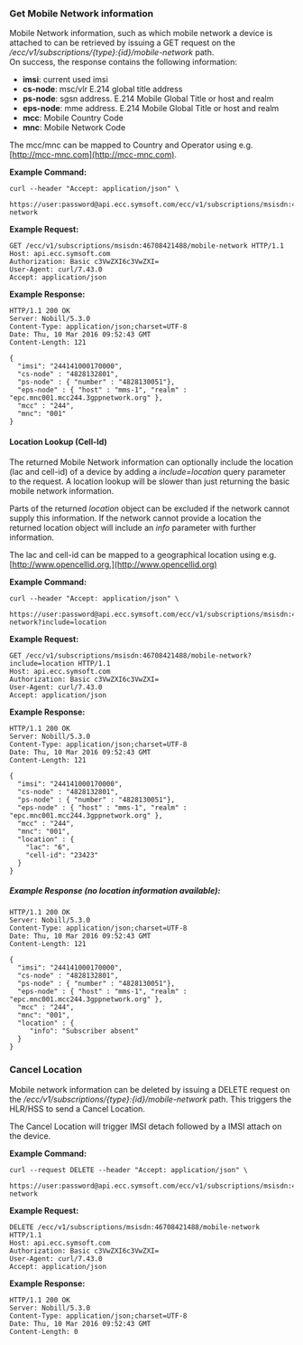 ### Get Mobile Network information

Mobile Network information, such as which mobile network a device is attached to can be retrieved by issuing a GET request on the _/ecc/v1/subscriptions/{type}:{id}/mobile-network_ path.  
On success, the response contains the following information:

* **imsi**: current used imsi
* **cs-node**: msc/vlr E.214 global title address
* **ps-node**: sgsn address. E.214 Mobile Global Title or host and realm
* **eps-node**: mme address. E.214 Mobile Global Title or host and realm
* **mcc**: Mobile Country Code
* **mnc**: Mobile Network Code

The mcc/mnc can be mapped to Country and Operator using e.g. [http://mcc-mnc.com](http://mcc-mnc.com).

**Example Command:**

```
curl --header "Accept: application/json" \
 https://user:password@api.ecc.symsoft.com/ecc/v1/subscriptions/msisdn:46708421488/mobile-network
```

**Example Request:**

```
GET /ecc/v1/subscriptions/msisdn:46708421488/mobile-network HTTP/1.1
Host: api.ecc.symsoft.com
Authorization: Basic c3VwZXI6c3VwZXI=
User-Agent: curl/7.43.0
Accept: application/json
```

**Example Response:**

```
HTTP/1.1 200 OK
Server: Nobill/5.3.0
Content-Type: application/json;charset=UTF-8
Date: Thu, 10 Mar 2016 09:52:43 GMT
Content-Length: 121

{
  "imsi": "244141000170000",
  "cs-node" : "4828132801",
  "ps-node" : { "number" : "4828130051"},
  "eps-node" : { "host" : "mms-1", "realm" : "epc.mnc001.mcc244.3gppnetwork.org" },
  "mcc" : "244",
  "mnc": "001"
}
```

#### Location Lookup \(Cell-Id\)

The returned Mobile Network information can optionally include the location \(lac and cell-id\) of a device by adding a _include=location_ query parameter to the request. A location lookup will be slower than just returning the basic mobile network information.

Parts of the returned _location_ object can be excluded if the network cannot supply this information. If the network cannot provide a location the returned location object will include an _info_ parameter with further information.

The lac and cell-id can be mapped to a geographical location using e.g. [http://www.opencellid.org.](http://www.opencellid.org)

**Example Command:**

```
curl --header "Accept: application/json" \
 https://user:password@api.ecc.symsoft.com/ecc/v1/subscriptions/msisdn:46708421488/mobile-network?include=location
```

**Example Request:**

```
GET /ecc/v1/subscriptions/msisdn:46708421488/mobile-network?include=location HTTP/1.1
Host: api.ecc.symsoft.com
Authorization: Basic c3VwZXI6c3VwZXI=
User-Agent: curl/7.43.0
Accept: application/json
```

**Example Response:**

```
HTTP/1.1 200 OK
Server: Nobill/5.3.0
Content-Type: application/json;charset=UTF-8
Date: Thu, 10 Mar 2016 09:52:43 GMT
Content-Length: 121

{
  "imsi": "244141000170000",
  "cs-node" : "4828132801",
  "ps-node" : { "number" : "4828130051"},
  "eps-node" : { "host" : "mms-1", "realm" : "epc.mnc001.mcc244.3gppnetwork.org" },
  "mcc" : "244",
  "mnc": "001",
  "location" : {
    "lac": "6",
    "cell-id": "23423"
  }
}
```

##### **Example Response \(no location information available\):**

```
HTTP/1.1 200 OK
Server: Nobill/5.3.0
Content-Type: application/json;charset=UTF-8
Date: Thu, 10 Mar 2016 09:52:43 GMT
Content-Length: 121

{
  "imsi": "244141000170000",
  "cs-node" : "4828132801",
  "ps-node" : { "number" : "4828130051"},
  "eps-node" : { "host" : "mms-1", "realm" : "epc.mnc001.mcc244.3gppnetwork.org" },
  "mcc" : "244",
  "mnc": "001",
  "location" : {
     "info": "Subscriber absent"
  }
}
```

### Cancel Location

Mobile network information can be deleted by issuing a DELETE request on the _/ecc/v1/subscriptions/{type}:{id}/mobile-network_ path. This triggers the HLR/HSS to send a Cancel Location.

The Cancel Location will trigger IMSI detach followed by a IMSI attach on the device.

**Example Command:**

```
curl --request DELETE --header "Accept: application/json" \
 https://user:password@api.ecc.symsoft.com/ecc/v1/subscriptions/msisdn:46708421488/mobile-network
```

**Example Request:**

```
DELETE /ecc/v1/subscriptions/msisdn:46708421488/mobile-network HTTP/1.1
Host: api.ecc.symsoft.com
Authorization: Basic c3VwZXI6c3VwZXI=
User-Agent: curl/7.43.0
Accept: application/json
```

**Example Response:**

```
HTTP/1.1 200 OK
Server: Nobill/5.3.0
Content-Type: application/json;charset=UTF-8
Date: Thu, 10 Mar 2016 09:52:43 GMT
Content-Length: 0
```



